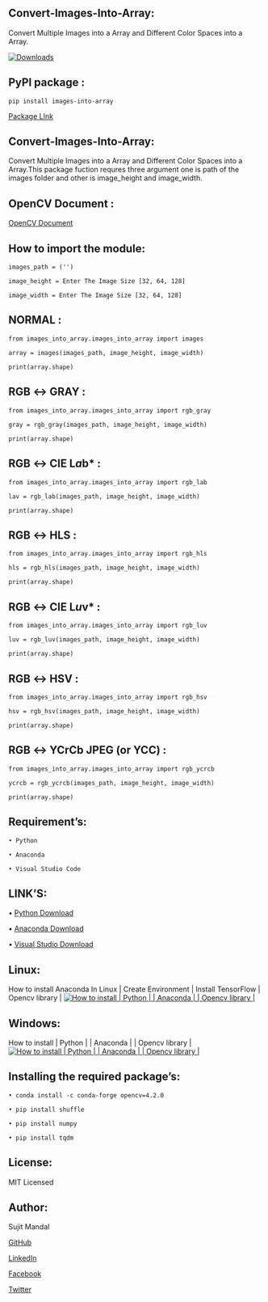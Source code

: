 ## Convert-Images-Into-Array:
Convert Multiple Images into a Array and Different Color Spaces into a Array.

[![Downloads](https://pepy.tech/badge/images-into-array)](https://pepy.tech/project/images-into-array) 

## PyPI package : 
```
pip install images-into-array
```

[Package LInk](https://pypi.org/project/images-into-array/)

## Convert-Images-Into-Array:
Convert Multiple Images into a Array and Different Color Spaces into a Array.This package fuction requres three argument one is path of the images folder and other is image_height and image_width.

OpenCV Document :
-----------------
[OpenCV Document](https://docs.opencv.org/3.4/de/d25/imgproc_color_conversions.html)

## How to import the module:
```
images_path = ('')

image_height = Enter The Image Size [32, 64, 128]

image_width = Enter The Image Size [32, 64, 128]
```
## NORMAL :
```
from images_into_array.images_into_array import images

array = images(images_path, image_height, image_width)

print(array.shape)
```
## RGB ↔ GRAY :
```
from images_into_array.images_into_array import rgb_gray

gray = rgb_gray(images_path, image_height, image_width)

print(array.shape)
```
## RGB ↔ CIE L*a*b* :
```
from images_into_array.images_into_array import rgb_lab

lav = rgb_lab(images_path, image_height, image_width)

print(array.shape)
```
## RGB ↔ HLS :
```
from images_into_array.images_into_array import rgb_hls

hls = rgb_hls(images_path, image_height, image_width)

print(array.shape)
```
## RGB ↔ CIE L*u*v* :
```
from images_into_array.images_into_array import rgb_luv

luv = rgb_luv(images_path, image_height, image_width)

print(array.shape)
```
## RGB ↔ HSV :
```
from images_into_array.images_into_array import rgb_hsv

hsv = rgb_hsv(images_path, image_height, image_width)

print(array.shape)
```
## RGB ↔ YCrCb JPEG (or YCC) :
```
from images_into_array.images_into_array import rgb_ycrcb

ycrcb = rgb_ycrcb(images_path, image_height, image_width)

print(array.shape)
```

## Requirement’s:
```
• Python 

• Anaconda

• Visual Studio Code
```
## LINK’S:
• [Python Download](https://www.python.org/downloads/)

• [Anaconda Download](https://www.anaconda.com/downloads)

• [Visual Studio Download](https://code.visualstudio.com/Download)

## Linux:
 How to install Anaconda In Linux | Create Environment | Install TensorFlow | Opencv library |
 [![How to install | Python | | Anaconda | | Opencv library |](https://yt-embed.herokuapp.com/embed?v=Mfbrxy8gK6A)](https://www.youtube.com/watch?v=Mfbrxy8gK6A "How to install Anaconda In Linux | Create Environment | Install TensorFlow | Opencv library |")

##  Windows:
How to install | Python | | Anaconda | | Opencv library |
 [![How to install | Python | | Anaconda | | Opencv library |](https://yt-embed.herokuapp.com/embed?v=eVV3byQlYvA)](https://www.youtube.com/watch?v=eVV3byQlYvA "How to install | Python | | Anaconda | | Opencv library |")

## Installing the required package’s:
```
• conda install -c conda-forge opencv=4.2.0

• pip install shuffle

• pip install numpy

• pip install tqdm
```
## License:
MIT Licensed

## Author:
Sujit Mandal

[GitHub](https://github.com/sujitmandal)

[LinkedIn](https://www.linkedin.com/in/sujit-mandal-91215013a/)

[Facebook](https://www.facebook.com/sujit.mandal.33671748)

[Twitter](https://twitter.com/mandalsujit37)
